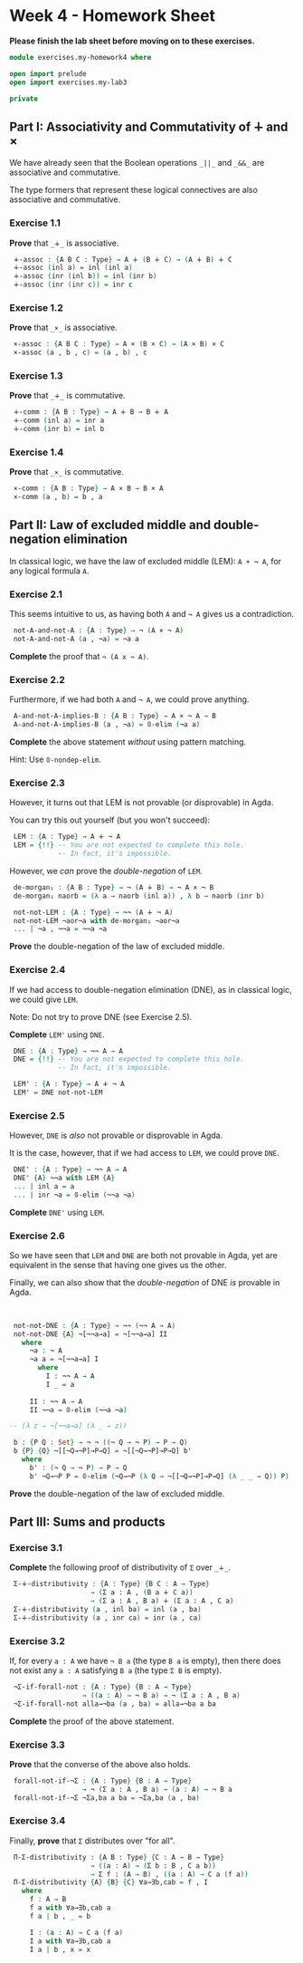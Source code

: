 # Week 4 - Homework Sheet

**Please finish the lab sheet before moving on to these exercises.**

```agda
module exercises.my-homework4 where

open import prelude
open import exercises.my-lab3

private
```

## Part I: Associativity and Commutativity of ∔ and ×

We have already seen that the Boolean operations `_||_` and `_&&_` are
associative and commutative.

The type formers that represent these logical connectives are also associative
and commutative.

### Exercise 1.1

**Prove** that `_∔_` is associative.

```agda
 ∔-assoc : {A B C : Type} → A ∔ (B ∔ C) → (A ∔ B) ∔ C
 ∔-assoc (inl a) = inl (inl a)
 ∔-assoc (inr (inl b)) = inl (inr b)
 ∔-assoc (inr (inr c)) = inr c
```

### Exercise 1.2

**Prove** that `_×_` is associative.

```agda
 ×-assoc : {A B C : Type} → A × (B × C) → (A × B) × C
 ×-assoc (a , b , c) = (a , b) , c
```

### Exercise 1.3

**Prove** that `_∔_` is commutative.

```agda
 ∔-comm : {A B : Type} → A ∔ B → B ∔ A
 ∔-comm (inl a) = inr a
 ∔-comm (inr b) = inl b
```
### Exercise 1.4

**Prove** that `_×_` is commutative.

```agda
 ×-comm : {A B : Type} → A × B → B × A
 ×-comm (a , b) = b , a
```

## Part II: Law of excluded middle and double-negation elimination

In classical logic, we have the law of excluded middle (LEM): `A + ¬ A`, for any
logical formula `A`.

### Exercise 2.1

This seems intuitive to us, as having both `A` and `¬ A` gives us a
contradiction.

```agda
 not-A-and-not-A : {A : Type} → ¬ (A × ¬ A)
 not-A-and-not-A (a , ¬a) = ¬a a
```

**Complete** the proof that `¬ (A x ¬ A)`.

### Exercise 2.2

Furthermore, if we had both `A` and `¬ A`, we could prove anything.

```agda
 A-and-not-A-implies-B : {A B : Type} → A × ¬ A → B
 A-and-not-A-implies-B (a , ¬a) = 𝟘-elim (¬a a)
```

**Complete** the above statement *without* using pattern matching.

Hint: Use `𝟘-nondep-elim`.

### Exercise 2.3

However, it turns out that LEM is not provable (or disprovable) in Agda.

You can try this out yourself (but you won't succeed):

```agda
 LEM : {A : Type} → A ∔ ¬ A
 LEM = {!!} -- You are not expected to complete this hole.
            -- In fact, it's impossible.
```

However, we *can* prove the *double-negation* of `LEM`.

```agda 
 de-morgan₁ : {A B : Type} → ¬ (A ∔ B) → ¬ A × ¬ B
 de-morgan₁ naorb = (λ a → naorb (inl a)) , λ b → naorb (inr b)

 not-not-LEM : {A : Type} → ¬¬ (A ∔ ¬ A)
 not-not-LEM ¬aor¬a with de-morgan₁ ¬aor¬a
 ... | ¬a , ¬¬a = ¬¬a ¬a
```

**Prove** the double-negation of the law of excluded middle.

### Exercise 2.4

If we had access to double-negation elimination (DNE), as in classical logic, we
could give `LEM`.

Note: Do not try to prove DNE (see Exercise 2.5).

**Complete** `LEM'` using `DNE`.

```agda
 DNE : {A : Type} → ¬¬ A → A
 DNE = {!!} -- You are not expected to complete this hole.
            -- In fact, it's impossible.

 LEM' : {A : Type} → A ∔ ¬ A
 LEM' = DNE not-not-LEM
```

### Exercise 2.5

However, `DNE` is *also* not provable or disprovable in Agda.

It is the case, however, that if we had access to `LEM`, we could prove `DNE`.

```agda
 DNE' : {A : Type} → ¬¬ A → A
 DNE' {A} ¬¬a with LEM {A}
 ... | inl a = a
 ... | inr ¬a = 𝟘-elim (¬¬a ¬a)
```

**Complete** `DNE'` using `LEM`.

### Exercise 2.6

So we have seen that `LEM` and `DNE` are both not provable in Agda, yet are
equivalent in the sense that having one gives us the other.

Finally, we can also show that the *double-negation* of DNE *is* provable in
Agda.

```agda
 
  
 not-not-DNE : {A : Type} → ¬¬ (¬¬ A → A)
 not-not-DNE {A} ¬[¬¬a→a] = ¬[¬¬a→a] II
   where
     ¬a : ¬ A
     ¬a a = ¬[¬¬a→a] I
       where
         I : ¬¬ A → A
         I _ = a
         
     II : ¬¬ A → A
     II ¬¬a = 𝟘-elim (¬¬a ¬a)

-- (λ z → ¬[¬¬a→a] (λ _ → z))

 b : {P Q : Set} → ¬ ¬ ((¬ Q → ¬ P) → P → Q)
 b {P} {Q} ¬[[¬Q→¬P]→P→Q] = ¬[[¬Q→¬P]→P→Q] b'
   where
     b' : (¬ Q → ¬ P) → P → Q
     b' ¬Q→¬P P = 𝟘-elim (¬Q→¬P (λ Q → ¬[[¬Q→¬P]→P→Q] (λ _ _ → Q)) P)
```

**Prove** the double-negation of the law of excluded middle.

## Part III: Sums and products

### Exercise 3.1

**Complete** the following proof of distributivity of `Σ` over `_∔_`.

```agda
 Σ-∔-distributivity : {A : Type} {B C : A → Type}
                    → (Σ a ꞉ A , (B a ∔ C a))
                    → (Σ a ꞉ A , B a) ∔ (Σ a ꞉ A , C a)
 Σ-∔-distributivity (a , inl ba) = inl (a , ba)
 Σ-∔-distributivity (a , inr ca) = inr (a , ca)
```

### Exercise 3.2

If, for every `a : A` we have `¬ B a` (the type `B a` is empty), then there
does not exist any `a : A` satisfying `B a` (the type `Σ B` is empty).

```agda
 ¬Σ-if-forall-not : {A : Type} {B : A → Type}
                  → ((a : A) → ¬ B a) → ¬ (Σ a ꞉ A , B a)
 ¬Σ-if-forall-not alla→¬ba (a , ba) = alla→¬ba a ba
```

**Complete** the proof of the above statement.

### Exercise 3.3

**Prove** that the converse of the above also holds.

```agda
 forall-not-if-¬Σ : {A : Type} {B : A → Type}
                  → ¬ (Σ a ꞉ A , B a) → (a : A) → ¬ B a
 forall-not-if-¬Σ ¬Σa,ba a ba = ¬Σa,ba (a , ba)
```

### Exercise 3.4

Finally, **prove** that `Σ` distributes over "for all".

```agda
 Π-Σ-distributivity : {A B : Type} {C : A → B → Type}
                    → ((a : A) → (Σ b ꞉ B , C a b))
                    → Σ f ꞉ (A → B) , ((a : A) → C a (f a))
 Π-Σ-distributivity {A} {B} {C} ∀a→∃b,cab = f , I
   where
     f : A → B
     f a with ∀a→∃b,cab a
     f a | b , _ = b

     I : (a : A) → C a (f a)
     I a with ∀a→∃b,cab a
     I a | b , x = x
```
